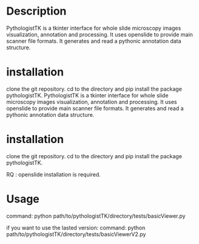 # Description

PythologistTK is a tkinter interface for whole slide microscopy images visualization, annotation and processing.
It uses openslide to provide main scanner file formats.
It generates and read a pythonic annotation data structure.

# installation

clone the git repository.
cd to the directory and pip install the package pythologistTK.
PythologistTK is a tkinter interface for whole slide microscopy images visualization, annotation and processing. It uses openslide to provide main scanner file formats. It generates and read a pythonic annotation data structure.

# installation

clone the git repository. cd to the directory and pip install the package pythologistTK.

RQ : openslide installation is required.

# Usage

command: python path/to/pythologistTK/directory/tests/basicViewer.py

if you want to use the lasted version:
command: python path/to/pythologistTK/directory/tests/basicViewerV2.py
